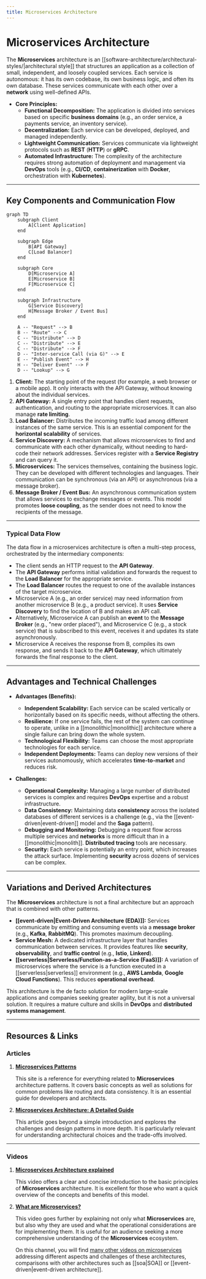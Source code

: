 ```yaml
---
title: Microservices Architecture
---
```

# Microservices Architecture

The **Microservices** architecture is an [[software-architecture/architectural-styles/|architectural style]] that structures an application as a collection of small, independent, and loosely coupled services. Each service is autonomous: it has its own codebase, its own business logic, and often its own database. These services communicate with each other over a **network** using well-defined APIs.

* **Core Principles:**
    * **Functional Decomposition:** The application is divided into services based on specific **business domains** (e.g., an order service, a payments service, an inventory service).
    * **Decentralization:** Each service can be developed, deployed, and managed independently.
    * **Lightweight Communication:** Services communicate via lightweight protocols such as **REST** (**HTTP**) or **gRPC**.
    * **Automated Infrastructure:** The complexity of the architecture requires strong automation of deployment and management via **DevOps** tools (e.g., **CI/CD**, **containerization** with **Docker**, orchestration with **Kubernetes**).

---

## Key Components and Communication Flow

```mermaid
graph TD
    subgraph Client
        A[Client Application]
    end
    
    subgraph Edge
        B[API Gateway]
        C[Load Balancer]
    end

    subgraph Core
        D[Microservice A]
        E[Microservice B]
        F[Microservice C]
    end

    subgraph Infrastructure
        G[Service Discovery]
        H[Message Broker / Event Bus]
    end

    A -- "Request" --> B
    B -- "Route" --> C
    C -- "Distribute" --> D
    C -- "Distribute" --> E
    C -- "Distribute" --> F
    D -- "Inter-service Call (via G)" --> E
    E -- "Publish Event" --> H
    H -- "Deliver Event" --> F
    D -- "Lookup" --> G
```

1.  **Client:** The starting point of the request (for example, a web browser or a mobile app). It only interacts with the API Gateway, without knowing about the individual services.
2.  **API Gateway:** A single entry point that handles client requests, authentication, and routing to the appropriate microservices. It can also manage **rate limiting**.
3.  **Load Balancer:** Distributes the incoming traffic load among different instances of the same service. This is an essential component for the **horizontal scalability** of services.
4.  **Service Discovery:** A mechanism that allows microservices to find and communicate with each other dynamically, without needing to hard-code their network addresses. Services register with a **Service Registry** and can query it.
5.  **Microservices:** The services themselves, containing the business logic. They can be developed with different technologies and languages. Their communication can be synchronous (via an API) or asynchronous (via a message broker).
6.  **Message Broker / Event Bus:** An asynchronous communication system that allows services to exchange messages or events. This model promotes **loose coupling**, as the sender does not need to know the recipients of the message.

---

### **Typical Data Flow**

The data flow in a microservices architecture is often a multi-step process, orchestrated by the intermediary components:

* The client sends an HTTP request to the **API Gateway**.
* The **API Gateway** performs initial validation and forwards the request to the **Load Balancer** for the appropriate service.
* The **Load Balancer** routes the request to one of the available instances of the target microservice.
* Microservice A (e.g., an order service) may need information from another microservice B (e.g., a product service). It uses **Service Discovery** to find the location of B and makes an API call.
* Alternatively, Microservice A can publish an **event** to the **Message Broker** (e.g., "new order placed"), and Microservice C (e.g., a stock service) that is subscribed to this event, receives it and updates its state asynchronously.
* Microservice A receives the response from B, compiles its own response, and sends it back to the **API Gateway**, which ultimately forwards the final response to the client.


---

## Advantages and Technical Challenges

* **Advantages (Benefits):**
    * **Independent Scalability:** Each service can be scaled vertically or horizontally based on its specific needs, without affecting the others.
    * **Resilience:** If one service fails, the rest of the system can continue to operate, unlike in a [[monolithic|monolithic]] architecture where a single failure can bring down the whole system.
    * **Technological Flexibility:** Teams can choose the most appropriate technologies for each service.
    * **Independent Deployments:** Teams can deploy new versions of their services autonomously, which accelerates **time-to-market** and reduces risk.

* **Challenges:**
    * **Operational Complexity:** Managing a large number of distributed services is complex and requires **DevOps** expertise and a robust infrastructure.
    * **Data Consistency:** Maintaining data **consistency** across the isolated databases of different services is a challenge (e.g., via the [[event-driven|event-driven]] model and the **Saga** pattern).
    * **Debugging and Monitoring:** Debugging a request flow across multiple services and **networks** is more difficult than in a [[monolithic|monolith]]. **Distributed tracing** tools are necessary.
    * **Security:** Each service is potentially an entry point, which increases the attack surface. Implementing **security** across dozens of services can be complex.

---

## Variations and Derived Architectures

The **Microservices** architecture is not a final architecture but an approach that is combined with other patterns.

* **[[event-driven|Event-Driven Architecture (EDA)]]:** Services communicate by emitting and consuming events via a **message broker** (e.g., **Kafka**, **RabbitMQ**). This promotes maximum decoupling.
* **Service Mesh:** A dedicated infrastructure layer that handles communication between services. It provides features like **security**, **observability**, and **traffic control** (e.g., **Istio**, **Linkerd**).
* **[[serverless|Serverless/Function-as-a-Service (FaaS)]]:** A variation of microservices where the service is a function executed in a [[serverless|serverless]] environment (e.g., **AWS Lambda**, **Google Cloud Functions**). This reduces **operational overhead**.

This architecture is the de facto solution for modern large-scale applications and companies seeking greater agility, but it is not a universal solution. It requires a mature culture and skills in **DevOps** and **distributed systems management**.

---

## **Resources & Links**

### **Articles**

1.  **[Microservices Patterns](https://microservices.io/patterns/microservices.html)**
    
    This site is a reference for everything related to **Microservices** architecture patterns. It covers basic concepts as well as solutions for common problems like routing and data consistency. It is an essential guide for developers and architects.

2.  **[Microservices Architecture: A Detailed Guide](https://medium.com/design-microservices-architecture-with-patterns/microservices-architecture-2bec9da7d42a)**
    
    This article goes beyond a simple introduction and explores the challenges and design patterns in more depth. It is particularly relevant for understanding architectural choices and the trade-offs involved.

---

### **Videos**

1.  **[Microservices Architecture explained](https://www.youtube.com/watch?v=8BPDv038oMI)**
    
    This video offers a clear and concise introduction to the basic principles of **Microservices** architecture. It is excellent for those who want a quick overview of the concepts and benefits of this model.

2.  **[What are Microservices?](https://www.youtube.com/watch?v=UZQMUiVqpFs)**
    
    This video goes further by explaining not only what **Microservices** are, but also why they are used and what the operational considerations are for implementing them. It is useful for an audience seeking a more comprehensive understanding of the **Microservices** ecosystem.

    On this channel, you will find [many other videos on microservices](https://www.developertoarchitect.com/lessons-microservices.html) addressing different aspects and challenges of these architectures, comparisons with other architectures such as [[soa|SOA]] or [[event-driven|event-driven architecture]].
